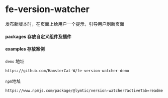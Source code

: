 # fe-version-watcher

发布新版本时，在页面上给用户一个提示，引导用户刷新页面

#### packages 存放自定义组件及插件

#### examples 存放案例

`demo` 地址

```bash
https://github.com/HamsterCat-W/fe-version-watcher-demo
```

`npm`地址

```bash
https://www.npmjs.com/package/@lymtic/version-watcher?activeTab=readme
```
